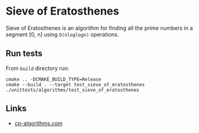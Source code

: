 # Sieve of Eratosthenes

Sieve of Eratosthenes is an algorithm for finding all the prime numbers in a segment [0, n] using `O(nloglogn)` operations.

## Run tests
From `build` directory run:
```
cmake .. -DCMAKE_BUILD_TYPE=Release
cmake --build . --target test_sieve_of_eratosthenes
./unittests/algorithms/test_sieve_of_eratosthenes
```

## Links
- [cp-algorithms.com](https://cp-algorithms.com/algebra/sieve-of-eratosthenes.html)
